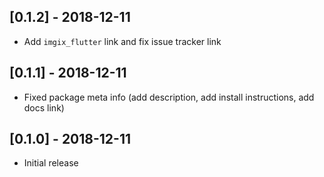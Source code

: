 ## [0.1.2] - 2018-12-11

- Add `imgix_flutter` link and fix issue tracker link

## [0.1.1] - 2018-12-11

- Fixed package meta info (add description, add install instructions, add docs link)

## [0.1.0] - 2018-12-11

- Initial release
